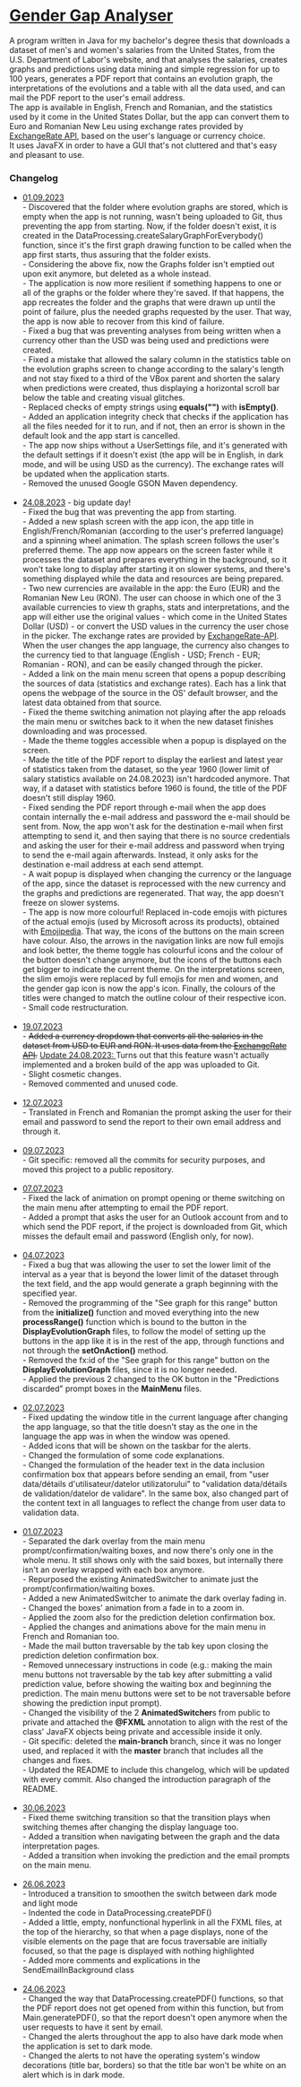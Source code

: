 # <u>Gender Gap Analyser</u>
A program
written in Java for my bachelor's degree thesis
that downloads a dataset of men's and women's salaries from the United States,
from the U.S. Department of Labor's website,
and that analyses the salaries, creates graphs and predictions using data mining and simple regression for up to 100 years,
generates a PDF report that contains an evolution graph, the interpretations of the evolutions and a table with all the data used, and can mail the PDF report to the user's email address.<br>
The app is available in English, French and Romanian, and the statistics used by it come in the United States Dollar, but the app can convert them to Euro and Romanian New Leu using exchange rates provided by <a href="https://www.exchangerate-api.com/">ExchangeRate API</a>, based on the user's language or currency choice.<br>
It uses JavaFX in order to have a GUI that's not cluttered and that's easy and pleasant to use.

### Changelog
<ul>
<li>
<u>01.09.2023</u><br>
- Discovered that the folder where evolution graphs are stored, which is empty when the app is not running, wasn't being uploaded to Git, thus preventing the app from starting. Now, if the folder doesn't exist, it is created in the DataProcessing.createSalaryGraphForEverybody() function, since it's the first graph drawing function to be called when the app first starts, thus assuring that the folder exists.<br>
- Considering the above fix, now the Graphs folder isn't emptied out upon exit anymore, but deleted as a whole instead.<br>
- The application is now more resilient if something happens to one or all of the graphs or the folder where they're saved. If that happens, the app recreates the folder and the graphs that were drawn up until the point of failure, plus the needed graphs requested by the user. That way, the app is now able to recover from this kind of failure.<br>
- Fixed a bug that was preventing analyses from being written when a currency other than the USD was being used and predictions were created.<br>
- Fixed a mistake that allowed the salary column in the statistics table on the evolution graphs screen to change according to the salary's length and not stay fixed to a third of the VBox parent and shorten the salary when predictions were created, thus displaying a horizontal scroll bar below the table and creating visual glitches.<br>
- Replaced checks of empty strings using <b>equals("")</b> with <b>isEmpty()</b>.<br>
- Added an application integrity check that checks if the application has all the files needed for it to run, and if not, then an error is shown in the default look and the app start is cancelled.<br>
- The app now ships without a UserSettings file, and it's generated with the default settings if it doesn't exist (the app will be in English, in dark mode, and will be using USD as the currency). The exchange rates will be updated when the application starts.<br>
- Removed the unused Google GSON Maven dependency.
</li>
<br>
<li>
<u>24.08.2023</u> - big update day!<br>
- Fixed the bug that was preventing the app from starting.<br>
- Added a new splash screen with the app icon, the app title in English/French/Romanian (according to the user's preferred language) and a spinning wheel animation. The splash screen follows the user's preferred theme. The app now appears on the screen faster while it processes the dataset and prepares everything in the background, so it won't take long to display after starting it on slower systems, and there's something displayed while the data and resources are being prepared.<br>
- Two new currencies are available in the app: the Euro (EUR) and the Romanian New Leu (RON). The user can choose in which one of the 3 available currencies to view th graphs, stats and interpretations, and the app will either use the original values - which come in the United States Dollar (USD) - or convert the USD values in the currency the user chose in the picker. The exchange rates are provided by <a href="https://www.exchangerate-api.com/">ExchangeRate-API</a>. When the user changes the app language, the currency also changes to the currency tied to that language (English - USD; French - EUR; Romanian - RON), and can be easily changed through the picker.<br>
- Added a link on the main menu screen that opens a popup describing the sources of data (statistics and exchange rates). Each has a link that opens the webpage of the source in the OS' default browser, and the latest data obtained from that source.<br>
- Fixed the theme switching animation not playing after the app reloads the main menu or switches back to it when the new dataset finishes downloading and was processed.<br>
- Made the theme toggles accessible when a popup is displayed on the screen.<br>
- Made the title of the PDF report to display the earliest and latest year of statistics taken from the dataset, so the year 1960 (lower limit of salary statistics available on 24.08.2023) isn't hardcoded anymore. That way, if a dataset with statistics before 1960 is found, the title of the PDF doesn't still display 1960.<br>
- Fixed sending the PDF report through e-mail when the app does contain internally the e-mail address and password the e-mail should be sent from. Now, the app won't ask for the destination e-mail when first attempting to send it, and then saying that there is no source credentials and asking the user for their e-mail address and password when trying to send the e-mail again afterwards. Instead, it only asks for the destination e-mail address at each send attempt.<br>
- A wait popup is displayed when changing the currency or the language of the app, since the dataset is reprocessed with the new currency and the graphs and predictions are regenerated. That way, the app doesn't freeze on slower systems.<br>
- The app is now more colourful! Replaced in-code emojis with pictures of the actual emojis (used by Microsoft across its products), obtained with <a href="https://emojipedia.org/">Emojipedia</a>. That way, the icons of the buttons on the main screen have colour. Also, the arrows in the navigation links are now full emojis and look better, the theme toggle has colourful icons and the colour of the button doesn't change anymore, but the icons of the buttons each get bigger to indicate the current theme. On the interpretations screen, the slim emojis were replaced by full emojis for men and women, and the gender gap icon is now the app's icon. Finally, the colours of the titles were changed to match the outline colour of their respective icon.<br>
- Small code restructuration.
</li>
<br>
<li>
<u>19.07.2023</u><br>
- <s>Added a currency dropdown that converts all the salaries in the dataset from USD to EUR and RON. It uses data from the <a href="https://www.exchangerate-api.com/">ExchangeRate API</a>.</s> <u>Update 24.08.2023: </u>Turns out that this feature wasn't actually implemented and a broken build of the app was uploaded to Git.<br>
- Slight cosmetic changes. <br>
- Removed commented and unused code.
</li>
<br>
<li>
<u>12.07.2023</u><br>
- Translated in French and Romanian the prompt
asking the user for their email and password to send the report to their own email address and through it.
</li>
<br>
<li>
<u>09.07.2023</u><br>
- Git specific: removed all the commits for security purposes, and moved this project to a public repository.
</li>
<br>
<li>
<u>07.07.2023</u><br>
- Fixed the lack of animation on prompt opening or theme switching on the main menu
after attempting to email the PDF report.<br>
- Added a prompt that asks the user for an Outlook account from and to which send the PDF report,
if the project is downloaded from Git, which misses the default email and password (English only, for now).
</li>
<br>
<li>
<u>04.07.2023</u><br>
- Fixed a bug
that was allowing the user
to set the lower limit of the interval as a year that is beyond the lower limit of the dataset through the text field,
and the app would generate a graph beginning with the specified year.<br>
- Removed the programming of the "See graph for this range"
button from the <b>initialize()</b> function and moved everything into the new <b>processRange()</b> function which is
bound to the button in the <b>DisplayEvolutionGraph</b> files, to follow the model of setting up the buttons in the app
like it is in the rest of the app, through functions and not through the <b>setOnAction()</b> method.<br>
- Removed the fx:id of the "See graph for this range"
button on the <b>DisplayEvolutionGraph</b> files, since it is no longer needed.<br>
- Applied the previous 2 changed to the OK button in the "Predictions discarded"
prompt boxes in the <b>MainMenu</b> files.
</li>
<br>
<li>
<u>02.07.2023</u><br>
- Fixed updating the window title in the current language after changing the app language,
so that the title doesn't stay as the one in the language the app was in when the window was opened.<br>
- Added icons that will be shown on the taskbar for the alerts.<br>
- Changed the formulation of some code explanations.<br>
- Changed the formulation of the header text in the data inclusion confirmation box
that appears before sending an email,
from "user data/détails d'utilisateur/datelor utilizatorului"
to "validation data/détails de validation/datelor de validare".
In the same box,
also changed part of the content text in all languages to reflect the change from user data to validation data.
</li>
<br>
<li>
<u>01.07.2023</u><br>
- Separated the dark overlay from the main menu prompt/confirmation/waiting boxes,
and now there's only one in the whole menu.
It still shows only with the said boxes, but internally there isn't an overlay wrapped with each box anymore.<br>
- Repurposed the existing AnimatedSwitcher to animate just the prompt/confirmation/waiting boxes.<br>
- Added a new AnimatedSwitcher to animate the dark overlay fading in.<br>
- Changed the boxes' animation from a fade in to a zoom in.<br>
- Applied the zoom also for the prediction deletion confirmation box.<br>
- Applied the changes and animations above for the main menu in French and Romanian too.<br>
- Made the mail button traversable by the tab key upon closing the prediction deletion confirmation box.<br>
- Removed unnecessary instructions in code
(e.g.: making the main menu buttons not traversable by the tab key after submitting a valid prediction value,
before showing the waiting box
and beginning the prediction. The main menu buttons were set
to be not traversable before showing the prediction input prompt).<br>
- Changed the visibility of the 2 <b>AnimatedSwitcher</b>s from public to private and attached the <b>@FXML</b> annotation to align with the rest of the class' JavaFX objects being private and accessible inside it only.<br>
- Git specific: deleted the <b>main-branch</b> branch, since it was no longer used, and replaced it with the <b>master</b> branch that includes all the changes and fixes.<br>
- Updated the README to include this changelog, which will be updated with every commit.
Also changed the introduction paragraph of the README.
</li>
<br>
<li>
<u>30.06.2023</u><br>
- Fixed theme switching transition
so that the transition plays when switching themes after changing the display language too.<br>
- Added a transition when navigating between the graph and the data interpretation pages.<br>
- Added a transition when invoking the prediction and the email prompts on the main menu.<br>
</li>
<br>
<li>
<u>26.06.2023</u><br>
- Introduced a transition to smoothen the switch between dark mode and light mode<br>
- Indented the code in DataProcessing.createPDF()<br>
- Added a little, empty, nonfunctional hyperlink in all the FXML files, at the top of the hierarchy,
so that when a page displays, none of the visible elements on the page that are focus traversable are initially focused,
so that the page is displayed with nothing highlighted<br>
- Added more comments and explications in the SendEmailInBackground class
</li>
<br>
<li>
<u>24.06.2023</u><br> 
- Changed the way that DataProcessing.createPDF() functions,
so that the PDF report does not get opened from within this function,
but from Main.generatePDF(),
so that the report doesn't open anymore when the user requests to have it sent by email.<br>
- Changed the alerts throughout the app to also have dark mode when the application is set to dark mode.<br>
- Changed the alerts to not have the operating system's window decorations
(title bar, borders) so that the title bar won't be white on an alert which is in dark mode.
</li>
</ul>

